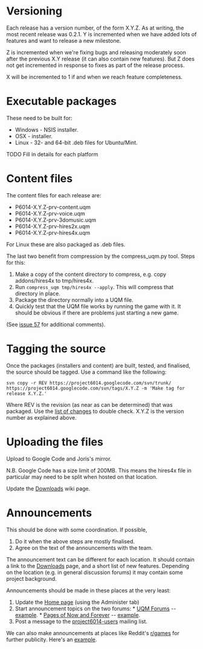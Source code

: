# Versioning #

Each release has a version number, of the form X.Y.Z.  As at writing, the most recent release was 0.2.1.  Y is incremented when we have added lots of features and want to release a new milestone.

Z is incremented when we're fixing bugs and releasing moderately soon after the previous X.Y release (it can also contain new features).  But Z does not get incremented in response to fixes as part of the release process.

X will be incremented to 1 if and when we reach feature completeness.

# Executable packages #

These need to be built for:

  * Windows - NSIS installer.
  * OSX - installer.
  * Linux - 32- and 64-bit .deb files for Ubuntu/Mint.


TODO Fill in details for each platform


# Content files #

The content files for each release are:

  * P6014-X.Y.Z-prv-content.uqm
  * P6014-X.Y.Z-prv-voice.uqm
  * P6014-X.Y.Z-prv-3domusic.uqm
  * P6014-X.Y.Z-prv-hires2x.uqm
  * P6014-X.Y.Z-prv-hires4x.uqm

For Linux these are also packaged as .deb files.

The last two benefit from compression by the compress\_uqm.py tool.  Steps for this:

  1. Make a copy of the content directory to compress, e.g. copy addons/hires4x to tmp/hires4x.
  1. Run `compress_uqm tmp/hires4x --apply`.  This will compress that directory in place.
  1. Package the directory normally into a UQM file.
  1. Quickly test that the UQM file works by running the game with it.  It should be obvious if there are problems just starting a new game.

(See [issue 57](http://code.google.com/p/project6014/issues/detail?id=57) for additional comments).

# Tagging the source #

Once the packages (installers and content) are built, tested, and finalised, the source should be tagged.  Use a command like the following:

```
svn copy -r REV https://project6014.googlecode.com/svn/trunk/ https://project6014.googlecode.com/svn/tags/X.Y.Z -m 'Make tag for release X.Y.Z.'
```

Where REV is the revision (as near as can be determined) that was packaged.  Use the [list of changes](http://code.google.com/p/project6014/source/list) to double check.  X.Y.Z is the version number as explained above.

# Uploading the files #

Upload to Google Code and Joris's mirror.

N.B. Google Code has a size limit of 200MB.  This means the hires4x file in particular may need to be split when hosted on that location.

Update the [Downloads](Downloads.md) wiki page.

# Announcements #

This should be done with some coordination.  If possible,

  1. Do it when the above steps are mostly finalised.
  1. Agree on the text of the announcements with the team.

The announcement text can be different for each location.  It should contain a link to the [Downloads](Downloads.md) page, and a short list of new features.  Depending on the location (e.g. in general discussion forums) it may contain some project background.

Announcements should be made in these places at the very least:

  1. Update the [Home page](http://code.google.com/p/project6014/) (using the Administer tab)
  1. Start announcement topics on the two forums:
    * [UQM Forums](http://forum.uqm.stack.nl/index.php?board=1.0) -- [example](http://forum.uqm.stack.nl/index.php?topic=5178.0).
    * [Pages of Now and Forever](http://www.star-control.com/community/viewforum.php?f=9) -- [example](http://www.star-control.com/community/viewtopic.php?f=9&t=668).
  1. Post a message to the [project6014-users](http://groups.google.com/group/project6014-users/) mailing list.

We can also make announcements at places like Reddit's [r/games](http://www.reddit.com/r/Games/) for further publicity.  Here's an [example](http://www.reddit.com/r/Games/comments/omf3g/star_control_2_mod_project_6014_demo_021_released/).